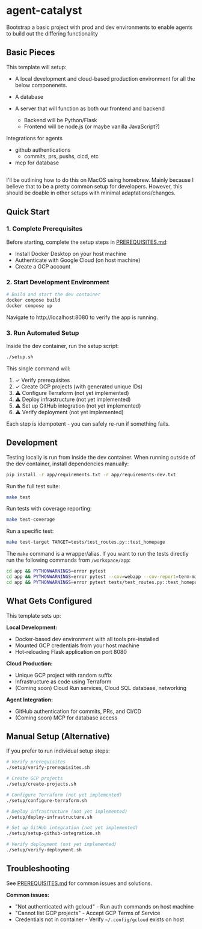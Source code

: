 # agent-catalyst
Bootstrap a basic project with prod and dev environments to enable agents to build out the differing functionality

## Basic Pieces

This template will setup:

- A local development and cloud-based production environment for all the below componenets.

- A database
- A server that will function as both our frontend and backend
  - Backend will be Python/Flask
  - Frontend will be node.js (or maybe vanilla JavaScript?)

Integrations for agents
- github authentications
  - commits, prs, pushs, cicd, etc
- mcp for database

## 

I'll be outlining how to do this on MacOS using homebrew. Mainly because I believe that to be a pretty common setup for developers. However, this should be doable in other setups with minimal adaptations/changes.

## Quick Start

### 1. Complete Prerequisites

Before starting, complete the setup steps in [PREREQUISITES.md](PREREQUISITES.md):

- Install Docker Desktop on your host machine
- Authenticate with Google Cloud (on host machine)
- Create a GCP account

### 2. Start Development Environment

```bash
# Build and start the dev container
docker compose build
docker compose up
```

Navigate to http://localhost:8080 to verify the app is running.

### 3. Run Automated Setup

Inside the dev container, run the setup script:

```bash
./setup.sh
```

This single command will:
1. ✓ Verify prerequisites
2. ✓ Create GCP projects (with generated unique IDs)
3. ⚠ Configure Terraform (not yet implemented)
4. ⚠ Deploy infrastructure (not yet implemented)
5. ⚠ Set up GitHub integration (not yet implemented)
6. ⚠ Verify deployment (not yet implemented)

Each step is idempotent - you can safely re-run if something fails.

## Development

Testing locally is run from inside the dev container. When running outside of the dev container, install dependencies manually:

```bash
pip install -r app/requirements.txt -r app/requirements-dev.txt
```

Run the full test suite:

```bash
make test
```

Run tests with coverage reporting:

```bash
make test-coverage
```

Run a specific test:

```bash
make test-target TARGET=tests/test_routes.py::test_homepage
```

The `make` command is a wrapper/alias. If you want to run the tests directly run the following commands from `/workspace/app`:

```bash
cd app && PYTHONWARNINGS=error pytest
cd app && PYTHONWARNINGS=error pytest --cov=webapp --cov-report=term-missing
cd app && PYTHONWARNINGS=error pytest tests/test_routes.py::test_homepage
```

## What Gets Configured

This template sets up:

**Local Development:**
- Docker-based dev environment with all tools pre-installed
- Mounted GCP credentials from your host machine
- Hot-reloading Flask application on port 8080

**Cloud Production:**
- Unique GCP project with random suffix
- Infrastructure as code using Terraform
- (Coming soon) Cloud Run services, Cloud SQL database, networking

**Agent Integration:**
- GitHub authentication for commits, PRs, and CI/CD
- (Coming soon) MCP for database access

## Manual Setup (Alternative)

If you prefer to run individual setup steps:

```bash
# Verify prerequisites
./setup/verify-prerequisites.sh

# Create GCP projects
./setup/create-projects.sh

# Configure Terraform (not yet implemented)
./setup/configure-terraform.sh

# Deploy infrastructure (not yet implemented)
./setup/deploy-infrastructure.sh

# Set up GitHub integration (not yet implemented)
./setup/setup-github-integration.sh

# Verify deployment (not yet implemented)
./setup/verify-deployment.sh
```

## Troubleshooting

See [PREREQUISITES.md](PREREQUISITES.md) for common issues and solutions.

**Common issues:**
- "Not authenticated with gcloud" - Run auth commands on host machine
- "Cannot list GCP projects" - Accept GCP Terms of Service
- Credentials not in container - Verify `~/.config/gcloud` exists on host
